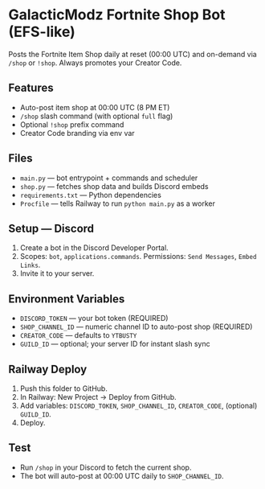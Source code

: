 # GalacticModz Fortnite Shop Bot (EFS-like)
Posts the Fortnite Item Shop daily at reset (00:00 UTC) and on-demand via `/shop` or `!shop`.
Always promotes your Creator Code.

## Features
- Auto-post item shop at 00:00 UTC (8 PM ET)
- `/shop` slash command (with optional `full` flag)
- Optional `!shop` prefix command
- Creator Code branding via env var

## Files
- `main.py` — bot entrypoint + commands and scheduler
- `shop.py` — fetches shop data and builds Discord embeds
- `requirements.txt` — Python dependencies
- `Procfile` — tells Railway to run `python main.py` as a worker

## Setup — Discord
1. Create a bot in the Discord Developer Portal.
2. Scopes: `bot`, `applications.commands`. Permissions: `Send Messages`, `Embed Links`.
3. Invite it to your server.

## Environment Variables
- `DISCORD_TOKEN` — your bot token (REQUIRED)
- `SHOP_CHANNEL_ID` — numeric channel ID to auto-post shop (REQUIRED)
- `CREATOR_CODE` — defaults to `YTBUSTY`
- `GUILD_ID` — optional; your server ID for instant slash sync

## Railway Deploy
1. Push this folder to GitHub.
2. In Railway: New Project → Deploy from GitHub.
3. Add variables: `DISCORD_TOKEN`, `SHOP_CHANNEL_ID`, `CREATOR_CODE`, (optional) `GUILD_ID`.
4. Deploy.

## Test
- Run `/shop` in your Discord to fetch the current shop.
- The bot will auto-post at 00:00 UTC daily to `SHOP_CHANNEL_ID`.
